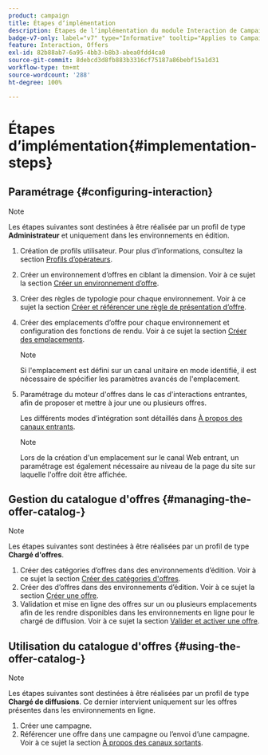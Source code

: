 ```yaml
---
product: campaign
title: Étapes dʼimplémentation
description: Étapes de lʼimplémentation du module Interaction de Campaign
badge-v7-only: label="v7" type="Informative" tooltip="Applies to Campaign Classic v7 only"
feature: Interaction, Offers
exl-id: 82b88ab7-6a95-4bb3-b8b3-abea0fdd4ca0
source-git-commit: 8debcd3d8fb883b3316cf75187a86bebf15a1d31
workflow-type: tm+mt
source-wordcount: '288'
ht-degree: 100%

---
```


# Étapes dʼimplémentation{#implementation-steps}



## Paramétrage {#configuring-interaction}

>[!NOTE]
>
>Les étapes suivantes sont destinées à être réalisée par un profil de type **Administrateur** et uniquement dans les environnements en édition.

1. Création de profils utilisateur. Pour plus d’informations, consultez la section [Profils d’opérateurs](../../interaction/using/operator-profiles.md).
1. Créer un environnement d’offres en ciblant la dimension. Voir à ce sujet la section [Créer un environnement d’offre](../../interaction/using/live-design-environments.md#creating-an-offer-environment).
1. Créer des règles de typologie pour chaque environnement. Voir à ce sujet la section [Créer et référencer une règle de présentation d’offre](../../interaction/using/managing-offer-presentation.md#creating-and-referencing-an-offer-presentation-rule).
1. Créer des emplacements d’offre pour chaque environnement et configuration des fonctions de rendu. Voir à ce sujet la section [Créer des emplacements](../../interaction/using/creating-offer-spaces.md).

   >[!NOTE]
   >
   >Si l&#39;emplacement est défini sur un canal unitaire en mode identifié, il est nécessaire de spécifier les paramètres avancés de l&#39;emplacement.

1. Paramétrage du moteur d&#39;offres dans le cas d&#39;interactions entrantes, afin de proposer et mettre à jour une ou plusieurs offres.

   Les différents modes d’intégration sont détaillés dans [À propos des canaux entrants](../../interaction/using/about-inbound-channels.md).

   >[!NOTE]
   >
   >Lors de la création d&#39;un emplacement sur le canal Web entrant, un paramétrage est également nécessaire au niveau de la page du site sur laquelle l&#39;offre doit être affichée.

## Gestion du catalogue d&#39;offres {#managing-the-offer-catalog-}

>[!NOTE]
>
>Les étapes suivantes sont destinées à être réalisées par un profil de type **Chargé d&#39;offres**.

1. Créer des catégories d’offres dans des environnements d’édition. Voir à ce sujet la section [Créer des catégories d&#39;offres](../../interaction/using/creating-offer-categories.md).
1. Créer des d’offres dans des environnements d’édition. Voir à ce sujet la section [Créer une offre](../../interaction/using/creating-an-offer.md).
1. Validation et mise en ligne des offres sur un ou plusieurs emplacements afin de les rendre disponibles dans les environnements en ligne pour le chargé de diffusion. Voir à ce sujet la section [Valider et activer une offre](../../interaction/using/approving-and-activating-an-offer.md).

## Utilisation du catalogue d&#39;offres {#using-the-offer-catalog-}

>[!NOTE]
>
>Les étapes suivantes sont destinées à être réalisées par un profil de type **Chargé de diffusions**. Ce dernier intervient uniquement sur les offres présentes dans les environnements en ligne.

1. Créer une campagne.
1. Référencer une offre dans une campagne ou l’envoi d’une campagne. Voir à ce sujet la section [À propos des canaux sortants](../../interaction/using/about-outbound-channels.md).
